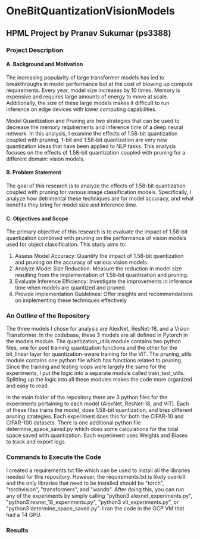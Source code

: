 # OneBitQuantizationVisionModels
## HPML Project by Pranav Sukumar (ps3388)

### Project Description
#### A. Background and Motivation
The increasing popularity of large transformer models has led to breakthroughs in model performance but at the cost of blowing up compute requirements. Every year, model size increases by 10 times. Memory is expensive and requires large amounts of energy to move at scale. Additionally, the size of these large models makes it difficult to run inference on edge devices with lower computing capabilities. 

Model Quantization and Pruning are two strategies that can be used to decrease the memory requirements and inference time of a deep neural network. In this analysis, I examine the effects of 1.58-bit quantization coupled with pruning. 1-bit and 1.58-bit quantization are very new quantization ideas that have been applied to NLP tasks. This analysis focuses on the effects of 1.58-bit quantization coupled with pruning for a different domain: vision models.

#### B. Problem Statement
The goal of this research is to analyze the effects of 1.58-bit quantization coupled with pruning for various image classification models. Specifically, I analyze how detrimental these techniques are for model accuracy, and what benefits they bring for model size and inference time.

#### C. Objectives and Scope
The primary objective of this research is to evaluate the impact of 1.58-bit quantization combined with pruning on the performance of vision models used for object classification. This study aims to:
1. Assess Model Accuracy: Quantify the impact of 1.58-bit quantization and pruning on the accuracy of various vision models.
2. Analyze Model Size Reduction: Measure the reduction in model size resulting from the implementation of 1.58-bit quantization and pruning.
3. Evaluate Inference Efficiency: Investigate the improvements in inference time when models are quantized and pruned.
4. Provide Implementation Guidelines: Offer insights and recommendations on implementing these techniques effectively

### An Outline of the Repository
The three models I chose for analysis are AlexNet, ResNet-18, and a Vision Transformer. In the codebase, these 3 models are all defined in Pytorch in the models module. The quantization_utils module contains two python files, one for post training quantization functions and the other for the bit_linear layer for quantization-aware training for the ViT. The pruning_utils module contains one python file which has functions related to pruning. Since the training and testing loops were largely the same for the experiments, I put the logic into a separate module called train_test_utils. Splitting up the logic into all these modules makes the code more organized and easy to read.

In the main folder of the repository there are 3 python files for the experiments pertaining to each model (AlexNet, ResNet-18, and ViT). Each of these files trains the model, does 1.58-bit quantization, and tries different pruning strategies. Each experiment does this for both the CIFAR-10 and CIFAR-100 datasets. There is one additional python file determine_space_saved.py which does some calculations for the total space saved with quantization. Each experiment uses Weights and Biases to track and export logs. 

### Commands to Execute the Code
I created a requirements.txt file which can be used to install all the libraries needed for this repository. However, the requirements.txt is likely overkill and the only libraries that need to be installed should be "torch", "torchvision", "transformers", and "wandb". After doing this, you can run any of the experiments by simply calling "python3 alexnet_experiments.py", "python3 resnet_18_experiments.py", "python3 vit_experiments.py", or "python3 determine_space_saved.py". I ran the code in the GCP VM that had a T4 GPU.

### Results


